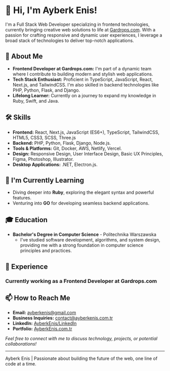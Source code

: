 # 👋 Hi, I'm Ayberk Enis!

I'm a Full Stack Web Developer specializing in frontend technologies, currently bringing creative web solutions to life at [Gardrops.com](https://gardrops.com). With a passion for crafting responsive and dynamic user experiences, I leverage a broad stack of technologies to deliver top-notch applications.

## 🚀 About Me

- **Frontend Developer at Gardrops.com:** I'm part of a dynamic team where I contribute to building modern and stylish web applications.
- **Tech Stack Enthusiast:** Proficient in TypeScript, JavaScript, React, Next.js, and TailwindCSS. I'm also skilled in backend technologies like PHP, Python, Flask, and Django.
- **Lifelong Learner:** Currently on a journey to expand my knowledge in Ruby, Swift, and Java.

## 🛠️ Skills

- **Frontend:** React, Next.js, JavaScript (ES6+), TypeScript, TailwindCSS, HTML5, CSS3, SCSS, Three.js
- **Backend:** PHP, Python, Flask, Django, Node.js.
- **Tools & Platforms:** Git, Docker, AWS, Netlify, Vercel.
- **Design:** Responsive Design, User Interface Design, Basic UX Principles, Figma, Photoshop, Illustrator.
- **Desktop Applications:** .NET, Electron.js.

## 🌱 I'm Currently Learning

- Diving deeper into **Ruby**, exploring the elegant syntax and powerful features.
- Venturing into **GO** for developing seamless backend applications.

## 🎓 Education

- **Bachelor's Degree in Computer Science** - Politechnika Warszawska
  - I've studied software development, algorithms, and system design, providing me with a strong foundation in computer science principles and practices.


## 💼 Experience

### Currently working as a Frontend Developer at Gardrops.com


## 📫 How to Reach Me

- **Email:** ayberkenis@gmail.com
- **Business Inquiries:** contact@ayberkenis.com.tr
- **LinkedIn:** [AyberkEnis/LinkedIn](https://www.linkedin.com/in/ayberkenis)
- **Portfolio:** [AyberkEnis.com.tr](http://ayberkenis.com.tr)

*Feel free to connect with me to discuss technology, projects, or potential collaborations!*


<!-- This is a special note or quote you want to end with. -->

---

Ayberk Enis | Passionate about building the future of the web, one line of code at a time.

<!---
ayberkenis/ayberkenis is a ✨ special ✨ repository because its `README.md` (this file) appears on your GitHub profile.
You can click the Preview link to take a look at your changes.
--->
